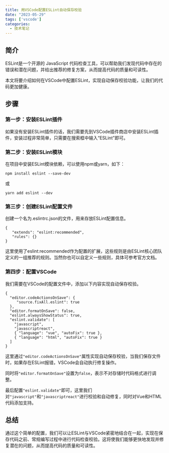 ```yaml
---
title: 用VSCode配置ESLint自动保存校验
date: "2023-05-29"
tags: ['vscode']
categories:
  - 技术笔记
---
```


## 简介

ESLint是一个开源的 JavaScript 代码检查工具，可以帮助我们发现代码中存在的错误和潜在问题，并给出推荐的修复方案，从而提高代码的质量和可读性。

本文将要介绍如何在VSCode中配置ESLint，实现自动保存校验功能，让我们的代码更加健康。

## 步骤

### 第一步：安装ESLint插件

如果没有安装ESLint插件的话，我们需要先到VSCode插件商店中安装ESLint插件，安装过程非常简单，只需要在搜索框中输入“ESLint”即可。


### 第二步：安装ESLint模块

在项目中安装ESLint模块依赖，可以使用npm或yarn，如下：

```
npm install eslint --save-dev
```

或

```
yarn add eslint --dev
```

### 第三步：创建ESLint配置文件

创建一个名为.eslintrc.json的文件，用来存放ESLint配置信息。

```
{
   "extends": "eslint:recommended",
   "rules": {}
}
```

这里使用了eslint:recommended作为配置的扩展，这些规则是由ESLint核心团队定义的一组推荐的规则。当然你也可以自定义一些规则，具体可参考官方文档。

### 第四步：配置VSCode

我们需要在VSCode的配置文件中，添加以下内容实现自动保存校验。

```
{
  "editor.codeActionsOnSave": {
     "source.fixAll.eslint": true
  },
  "editor.formatOnSave": false,
  "eslint.alwaysShowStatus": true,
  "eslint.validate": [
    "javascript",
    "javascriptreact",
    { "language": "vue", "autoFix": true },
    { "language": "html", "autoFix": true }
  ]
}
```

这里通过`"editor.codeActionsOnSave"`属性实现自动保存校验，当我们保存文件时，如果存在ESLint报错，VSCode会自动执行修复操作。

同时将`"editor.formatOnSave"`设置为`false`，表示不对存储时代码格式进行调整。

最后配置`"eslint.validate"`即可，这里我们对`"javascript"`和`"javascriptreact"`进行校验和自动修复，同时对Vue和HTML代码添加支持。

## 总结

通过这个简单的配置，我们可以让ESLint与VSCode紧密地结合在一起，实现在保存代码之前、常规编写过程中进行代码检查校验。这将使我们能够更快地发现并修复潜在的问题，从而提高代码的质量和可读性。

